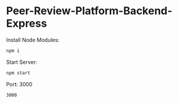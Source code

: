# Peer-Review-Platform-Backend-Express
Install Node Modules: 
```sh
npm i
```
Start Server:

```sh
npm start
```

Port: 3000
```sh
3000
```
